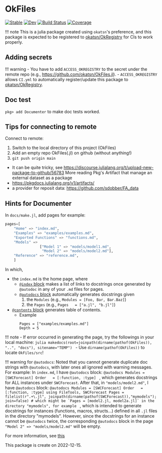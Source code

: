 # OkFiles

[![Stable](https://img.shields.io/badge/docs-stable-blue.svg)](https://okatsn.github.io/OkFiles.jl/stable/)
[![Dev](https://img.shields.io/badge/docs-dev-blue.svg)](https://okatsn.github.io/OkFiles.jl/dev/)
[![Build Status](https://github.com/okatsn/OkFiles.jl/actions/workflows/CI.yml/badge.svg?branch=main)](https://github.com/okatsn/OkFiles.jl/actions/workflows/CI.yml?query=branch%3Amain)
[![Coverage](https://codecov.io/gh/okatsn/OkFiles.jl/branch/main/graph/badge.svg)](https://codecov.io/gh/okatsn/OkFiles.jl)

!!! note
    This is a julia package created using `okatsn`'s preference, and this package is expected to be registered to [okatsn/OkRegistry](https://github.com/okatsn/OkRegistry) for CIs to work properly.

## Adding secrets
!!! warning
    - You have to add `ACCESS_OKREGISTRY` to the secret under the remote repo (e.g., https://github.com/okatsn/OkFiles.jl).
    - `ACCESS_OKREGISTRY` allows `CI.yml` to automatically register/update this package to [okatsn/OkRegistry](https://github.com/okatsn/OkRegistry).

## Doc test
`pkg> add Documenter` to make doc tests worked.

## Tips for connecting to remote
Connect to remote:
1. Switch to the local directory of this project (OkFiles)
2. Add an empty repo OkFiles(.jl) on github (without anything!)
3. `git push origin main`
- It can be quite tricky, see https://discourse.julialang.org/t/upload-new-package-to-github/56783
More reading
Pkg's Artifact that manage an external dataset as a package
- https://pkgdocs.julialang.org/v1/artifacts/
- a provider for reposit data: https://github.com/sdobber/FA_data

## Hints for Documenter

In `docs/make.jl`, add pages for example:
```julia
pages=[
    "Home" => "index.md",
    "Examples" => "examples/examples.md",
    "Exported Functions" => "functions.md",
    "Models" =>
                ["Model 1" => "models/model1.md",
                 "Model 2" => "models/model2.md"],
    "Reference" => "reference.md",
    ]
```

In which,
- the `index.md` is the home page, where
    - [`@index` block](https://documenter.juliadocs.org/stable/man/syntax/#@index-block) makes a list of links to docstrings once generated by `@autodoc` in any of your `.md` files for pages.
    - [`@autodocs` block](https://documenter.juliadocs.org/stable/man/syntax/#@autodocs-block) automatically generates docstrings given
        1. the `Modules` (e.g., `Modules = [Foo, Bar, Bar.Baz]`)
        2. the `Pages` (e.g., `Pages   = ["a.jl", "b.jl"]`)
- [`@contents` block](https://documenter.juliadocs.org/stable/man/syntax/#@contents-block) generates table of contents.
    - Example
      ```@contents
      Pages = ["examples/examples.md"]
      Depth = 5
      ```

!!! note
    - If error occurred in generating the page, try the followings in your local machine:
    ```julia
    makedocs(root=joinpath(dirname(pathof(OkFiles)), "..", "docs"), sitename="TEMP")
    ```
    - Use `dirname(pathof(OkFiles))` to locate `OkFiles/src`!

!!! warning for  `@autodocs`:
    Noted that you cannot generate duplicate doc strings with `@autodocs`, with later ones all ignored with warning messages. For example:
    In `index.md`, I have `@autodocs` block:
    ```@autodocs
    Modules = [SWCForecast]
    Order   = [:function, :type]
    ```
    , which generates docstrings for ALL instances under `SWCForecast`.
    After that, in `"models/model2.md"`, I have `@autodocs` block:
    ```@autodocs
    Modules = [SWCForecast]
    Order   = [:function, :type]
    using FileTools, SWCForecast
    Pages = filelist(r".+\.jl", joinpath(dirname(pathof(SWCForecast)),"mymodels"); join=false)
    # which might be `Pages = [model2.jl, model2a.jl]` in the directory "mymodels", for example
    ```
    , which is intended to generate docstrings for instances (functions, macros, structs...) defined in all `.jl` files in the directory "mymodels".
    However, since the docstrings for an instance cannot be `@autodocs` twice, the corresponding `@autodocs` block in the page `"Model 2" => "models/model2.md"` will be empty.

For more information, see [this](https://documenter.juliadocs.org/stable/man/guide/#Adding-Some-Docstrings)

This package is create on 2022-12-15.
